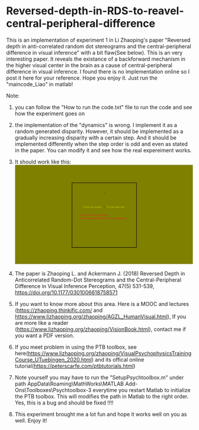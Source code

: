 # Reversed-depth-in-RDS-to-reavel-central-peripheral-difference
This is an implementation of experiment 1 in Li Zhaoping's paper "Reversed depth in anti-correlated random dot stereograms and the central-peripheral difference in visual inference" with a bit flaw(See below).
This is an very interesting paper. It reveals the existance of a backforward mechanism in the higher visual center in the brain as a cause of central-peripheral difference in visual inference. I found there is no implementation online so I post it here for your reference. Hope you enjoy it. Just run the "maincode_Liao" in matlab!

Note: 
1. you can follow the "How to run the code.txt" file to run the code and see how the experiment goes on

2. the implementation of the "dynamics" is wrong. I implement it as a random generated disparity. However, it should be implemented as a gradually increasing disparity with a certain step. And it should be implemented differently when the step order is odd and even as stated in the paper. You can modify it and see how the real expereiment works.

3. It should work like this:<img src="https://github.com/LiaoShiqi97/Reversed-depth-in-RDS-to-reavel-central-peripheral-difference/blob/main/screenshot.png">

4. The paper is Zhaoping L. and Ackermann J. (2018) Reversed Depth in Anticorrelated Random-Dot Stereograms and the Central-Peripheral Difference in Visual Inference Perception, 47(5) 531-539, https://doi.org/10.1177/0301006618758571

5. If you want to know more about this area. Here is a MOOC and lectures (https://zhaoping.thinkific.com/ and https://www.lizhaoping.org/zhaoping/AGZL_HumanVisual.html), If you are more like a reader (https://www.lizhaoping.org/zhaoping/VisionBook.html), contact me if you want a PDF version.

6. If you meet problem in using the PTB toolbox, see here(https://www.lizhaoping.org/zhaoping/VisualPsychophysicsTrainingCourse_UTuebingen_2020.html) and its offical online tutorial(https://peterscarfe.com/ptbtutorials.html)

7. Note yourself you may have to run the "SetupPsychtoolbox.m" under path AppData\Roaming\MathWorks\MATLAB Add-Ons\Toolboxes\Psychtoolbox-3 everytime you restart Matlab to initialize the PTB toolbox. This will modifies the path in Matlab to the right order. Yes, this is a bug and should be fixed !!!!

8. This experiment brought me a lot fun and hope it works well on you as well. Enjoy it!
